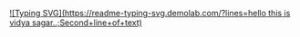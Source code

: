 [![Typing SVG](https://readme-typing-svg.demolab.com/?lines=hello this is vidya sagar..;Second+line+of+text)](https://git.io/typing-svg)
<!---
viddu1538/viddu1538 is a ✨ special ✨ repository because its `README.md` (this file) appears on your GitHub profile.
You can click the Preview link to take a look at your changes.
--->
